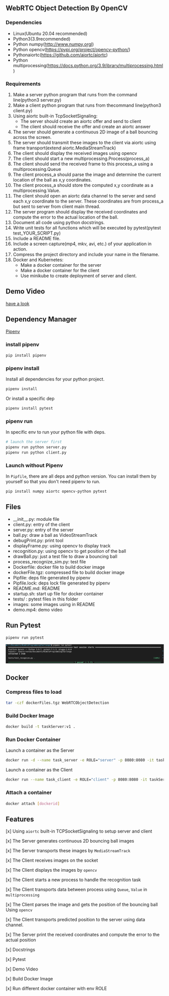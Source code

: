 ## WebRTC Object Detection By OpenCV

### Dependencies
- Linux(Ubuntu 20.04 recommended)
- Python3(3.9recommended)
- Python numpy(http://www.numpy.orgl)
- Python opencv(https://pypi.org/project/opencv-python/)
- Pythonaiortc(https://github.com/aiortc/aiortc)
- Python multiprocessing(https://docs.python.org/3.9/ibrary/multiprocessing.html)

### Requirements
1. Make a server python program that runs from the command line(python3 server.py)
2. Make a client python program that runs from thecommand line(python3 client.py)
3. Using aiortc built-in TcpSocketSignaling:
   - The server should create an aiortc offer and send to client
   - The client should receive the offer and create an aiortc answer
4. The server should generate a continuous 2D image of a ball bouncing across the screen.
5. The server should transmit these images to the client via aiortc using frame transport(extend aiortc.MediaStreamTrack)
6. The client should display the received images using opencv
7. The client should start a new multiprocessing.Process(process_a)
8. The client should send the received frame to this process_a using a multiprocessing.Queue
9. The client process_a should parse the image and determine the current location of the ball as x,y coordinates.
10. The client process_a should store the computed x,y coordinate as a multiprocessing.Value.
11. The client should open an aiortc data channel to the server and send each x,y coordinate to the server.
These coordinates are from process_a but sent to server from client main thread.
1.  The server program should display the received coordinates and compute the error to the actual location of the ball.
2.  Document all code using python docstrings.
3.  Write unit tests for all functions which will be executed by pytest(pytest test_YOUR_SCRIPT.py)
4.  Include a README file.
5.  Include a screen capture(mp4, mkv, avi, etc.) of your application in action.
6.  Compress the project directory and include your name in the filename. 
7.  Docker and Kubernetes:
    - Make a docker container for the server
    - Make a docker container for the client
    - Use minikube to create deployment of server and client.

## Demo Video
[have a look](https://pitt-my.sharepoint.com/:v:/g/personal/tar118_pitt_edu/Ea8a5zplTHhHpVK-OTAzrZEBADeEA9BtdW__y7CLSq8r2w?e=mPH6Vl)


## Dependency Manager
[Pipenv](https://docs.pipenv.org/install/#installing-packages-for-your-project)

### install pipenv
```bash
pip install pipenv
```

### pipenv install
Install all dependencies for your python project.
```bash
pipenv install
```

Or install a specific dep
```bash
pipenv install pytest
```

### pipenv run
In specific env to run your python file with deps.
```bash
# launch the server first
pipenv run python server.py
pipenv run python client.py
```

### Launch without Pipenv
In `Pipfile`, there are all deps and python version.
You can install them by yourself so that you don't need pipenv to run.
```bash
pip install numpy aiortc opencv-python pytest
```

## Files
- \_\_init\_\_.py: module file
- client.py: entry of the client
- server.py: entry of the server
- ball.py: draw a ball as VideoStreamTrack
- debugPrint.py: print tool
- displayFrame.py: using opencv to display track
- recognition.py: using opencv to get position of the ball
- drawBall.py: just a test file to draw a bouncing ball
- process_recognize_sim.py: test file
- Dockerfile: docker file to build docker image
- dockerFile.tgz: compressed file to build docker image
- Pipfile: deps file generated by pipenv
- Pipfile.lock: deps lock file generated by pipenv
- README.md: README
- startup.sh: start up file for docker container
- tests/ : pytest files in this folder
- images: some images using in README
- demo.mp4: demo video


## Run Pytest
```bash
pipenv run pytest
```
![test](images/test.png)

## Docker

### Compress files to load
```bash
tar -czf dockerFiles.tgz WebRTCObjectDetection
```

### Build Docker Image
```bash
docker build -t taskServer:v1 .
```

### Run Docker Container

Launch a container as the Server

```bash
docker run -d --name task_server -e ROLE="server" -p 8080:8080 -it taskServer:v1 bash
```

Launch a container as the Client

```bash
docker run --name task_client -e ROLE="client" -p 8080:8080 -it taskServer:v1 bash
```

### Attach a container

```bash
docker attach [dockerid]
```

## Features
[x] Using `aiortc` built-in TCPSocketSignaling to setup server and client

[x] The Server generates continuous 2D bouncing ball images

[x] The Server transports these images by `MediaStreamTrack`

[x] The Client receives images on the socket

[x] The Client displays the images by `opencv`

[x] The Client starts a new process to handle the recognition task

[x] The Client transports data between process using `Queue`, `Value` in `multiprocessing`

[x] The Client parses the image and gets the position of the bouncing ball Using `opencv`

[x] The Client transports predicted position to the server using data channel.

[x] The Server print the received coordinates and compute the error to the actual position

[x] Docstrings

[x] Pytest

[x] Demo Video

[x] Build Docker Image

[x] Run different docker container with env ROLE


